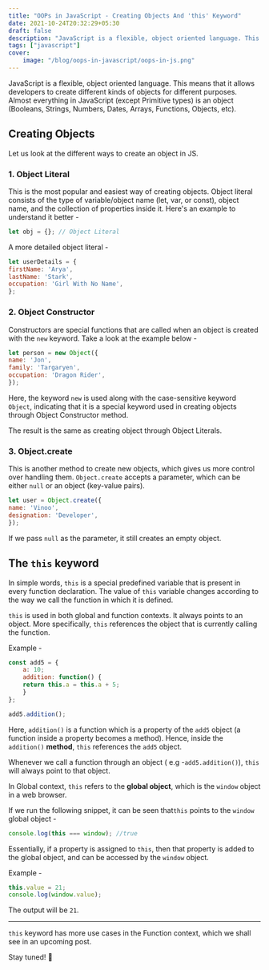 ```yaml
---
title: "OOPs in JavaScript - Creating Objects And 'this' Keyword"
date: 2021-10-24T20:32:29+05:30
draft: false
description: "JavaScript is a flexible, object oriented language. This means that it allows developers to create different kinds of objects for different purposes."
tags: ["javascript"]
cover:
    image: "/blog/oops-in-javascript/oops-in-js.png"
---
```


JavaScript is a flexible, object oriented language. This means that it allows developers to create different  kinds of objects for different purposes. Almost everything in JavaScript (except Primitive types) is an object (Booleans, Strings, Numbers, Dates, Arrays, Functions, Objects, etc). 

## Creating Objects

Let us look at the different ways to create an object in JS. 

### 1. Object Literal

This is the most popular and easiest way of creating objects. Object literal consists of the type of variable/object name (let, var, or const), object name, and the collection of properties inside it. Here's an example to understand it better - 

```jsx
let obj = {}; // Object Literal
```
A more detailed object literal -

```jsx 
let userDetails = {
firstName: 'Arya',
lastName: 'Stark',
occupation: 'Girl With No Name',
};
```
### 2. Object Constructor

Constructors are special functions that are called when an object is created with the `new` keyword. Take a look at the example below - 

```js
let person = new Object({ 
name: 'Jon',
family: 'Targaryen',
occupation: 'Dragon Rider',
});
```
Here, the keyword `new` is used along with the case-sensitive keyword `Object`, indicating that it is a special keyword used in creating objects through Object Constructor method. 

The result is the same as creating object through Object Literals.

### 3. Object.create

This is another method to create new objects, which gives us more control over handling them. `Object.create` accepts a parameter, which can be either `null` or an object (key-value pairs).

```js
let user = Object.create({
name: 'Vinoo',
designation: 'Developer',
});
```
If we pass `null` as the parameter, it still creates an empty object. 

## The `this` keyword

In simple words, `this` is a special predefined variable that is present in every function declaration. The value of `this` variable changes according to the way we call the function in which it is defined. 

`this` is used in both global and function contexts. It always points to an object. More specifically, `this` references the object that is currently calling the function. 

Example - 

```js
const add5 = {
    a: 10;
    addition: function() {
    return this.a = this.a + 5;
    }
};

add5.addition();
```
Here, `addition()` is a function which is a property of the `add5` object (a function inside a property becomes a method). Hence, inside the `addition()` **method**, `this` references the `add5` object.

Whenever we call a function through an object ( e.g -`add5.addition()`), `this` will always point to that object. 

In Global context, `this` refers to the **global object**, which is the `window` object in a web browser. 

If we run the following snippet, it can be seen that`this` points to the `window` global object - 

```js
console.log(this === window); //true
```

Essentially, if a property is assigned to `this`, then that property is added to the global object, and can be accessed by the `window` object. 

Example - 

```js
this.value = 21;
console.log(window.value);
```

The output will be `21`.

---

`this` keyword has more use cases in the Function context, which we shall see in an upcoming post. 

Stay tuned! 🚀